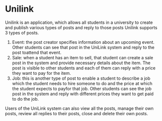 # Unilink
Unilink is an application, which allows all students in a university to create and publish various types of posts and reply to those posts
Unilink supports 3 types of posts.
1. Event: the post creator specifies information about an upcoming event. Other students can see that post in the UniLink system and reply to the post toattend that event.
2. Sale: when a student has an item to sell, that student can create a sale post in the system and provide necessary details about the item. The post is visible to other students and each of them can reply with a price they want to pay for the item.
3. Job: this is another type of post to enable a student to describe a job which the student needs to hire someone to do and the price at which the student expects to payfor that job. Other students can see the job post in the system and reply with different prices they want to get paid to do the job.

Users of the UniLink system can also view all the posts, manage their own posts, review all replies to their posts, close and delete their own posts. 
